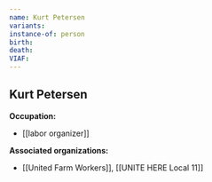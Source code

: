 ```yaml
---
name: Kurt Petersen
variants: 
instance-of: person
birth: 
death: 
VIAF: 
---
```

## Kurt Petersen

**Occupation:** 
- [[labor organizer]]

**Associated organizations:** 
- [[United Farm Workers]], [[UNITE HERE Local 11]]